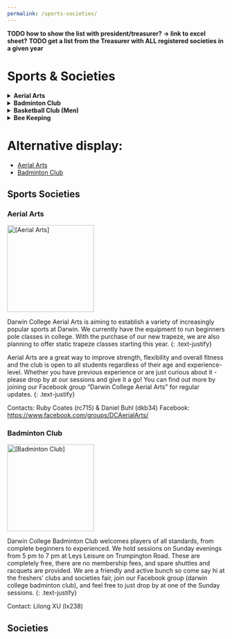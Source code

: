 ```yaml
---
permalink: /sports-societies/
---
```


**TODO how to show the list with president/treasurer? -> link to excel sheet?**
**TODO get a list from the Treasurer with ALL registered societies in a given year**

# Sports & Societies

<!-- NB: Make sure you have an empty line after the closing </summary> tag, otherwise the markdown/code blocks won't show correctly. -->
<!-- NB: Make sure you have an empty line after the closing </details> tag if you have multiple collapsible sections. -->

<!-- Aerial Arts -->
<details align="justify" style="text-align:justify">
  <summary><b>Aerial Arts</b></summary>

<a href="{{site.baseurl | absolute_url}}/images/Societies/aerial-arts.png"><img src="{{site.baseurl | absolute_url}}/images/Societies/aerial-arts.png" alt="[Aerial Arts]" width="200px"/></a><br>
Darwin College Aerial Arts is aiming to establish a variety of  increasingly popular sports at Darwin. We currently have the equipment to run beginners pole classes in college. With the purchase of our new trapeze, we are also planning to offer static trapeze classes starting this year.
<br>
Aerial Arts are a great way to improve strength, flexibility and overall fitness and the club is open to all students regardless of their age and experience-level. Whether you have previous experience or are just curious about it - please drop by at our sessions and give it a go! You can find out more by joining our Facebook group “Darwin College Aerial Arts” for regular updates.
<br>
Contacts: Ruby Coates (rc715) & Daniel Buhl (dkb34)
Facebook: https://www.facebook.com/groups/DCAerialArts/
</details>


<!-- Badminton Club -->
<details align="justify" style="text-align:justify">
  <summary><b>Badminton Club</b></summary>

<a href="{{site.baseurl | absolute_url}}/images/Societies/badminton.jpg"><img src="{{site.baseurl | absolute_url}}/images/Societies/badminton.jpg" alt="[Badminton Club]" width="200px"/></a><br>

Darwin College Badminton Club welcomes players of all standards, from complete beginners to experienced. We hold sessions on Sunday evenings from 5 pm to 7 pm at Leys Leisure on Trumpington Road. These are completely free, there are no membership fees, and spare shuttles and racquets are provided. We are a friendly and active bunch so come say hi at the freshers’ clubs and societies fair, join our Facebook group (darwin college badminton club), and feel free to just drop by at one of the Sunday sessions.

<br>
Contact: Lilong XU (lx238)
</details>


<!-- Basketball Club (Men) -->
<details align="justify" style="text-align:justify">
  <summary><b>Basketball Club (Men) </b></summary>

<a href="{{site.baseurl | absolute_url}}/images/Societies/basketball-men.jpg"><img src="{{site.baseurl | absolute_url}}/images/Societies/basketball-men.jpg" alt="[Basketball Club (men)]" width="200px"/></a><br>

Basketball has a long and successful tradition at Darwin. We participate every year in two Cambridge University inter-collegial competitions: Division 1 of the college league (Michaelmas and Lent terms) and the Cuppers (Easter term), of which we are the 2019 champions! The season kicks off late September and ends around April, but we continue to practice throughout the summer months. We are a friendly and active bunch and always welcome new players at varying skill levels in our teams. For more information get in touch with the team contacts or simply turn up at our practice session every Tuesday.
<br>

Contact: Aleix Lafita (al859)
<br>
Facebook: https://www.facebook.com/groups/darwinbb
</details>


<!-- Bee Keeping -->
<details align="justify" style="text-align:justify">
  <summary><b>Bee Keeping</b></summary>

Contact: Jenaid Rees (jr732)

</details>












# Alternative display:

- [Aerial Arts](#aerial-arts)
- [Badminton Club](#badminton-club)



## Sports Societies

### Aerial Arts

<a href="{{site.baseurl | absolute_url}}/images/Societies/aerial-arts.png"><img src="{{site.baseurl | absolute_url}}/images/Societies/aerial-arts.png" alt="[Aerial Arts]" width="200px"/></a>

Darwin College Aerial Arts is aiming to establish a variety of  increasingly popular sports at Darwin. We currently have the equipment to run beginners pole classes in college. With the purchase of our new trapeze, we are also planning to offer static trapeze classes starting this year.
{: .text-justify}

Aerial Arts are a great way to improve strength, flexibility and overall fitness and the club is open to all students regardless of their age and experience-level. Whether you have previous experience or are just curious about it - please drop by at our sessions and give it a go! You can find out more by joining our Facebook group “Darwin College Aerial Arts” for regular updates.
{: .text-justify}

Contacts: Ruby Coates (rc715) & Daniel Buhl (dkb34)
Facebook: https://www.facebook.com/groups/DCAerialArts/

### Badminton Club

<a href="{{site.baseurl | absolute_url}}/images/Societies/badminton.jpg"><img src="{{site.baseurl | absolute_url}}/images/Societies/badminton.jpg" alt="[Badminton Club]" width="200px"/></a>

Darwin College Badminton Club welcomes players of all standards, from complete beginners to experienced. We hold sessions on Sunday evenings from 5 pm to 7 pm at Leys Leisure on Trumpington Road. These are completely free, there are no membership fees, and spare shuttles and racquets are provided. We are a friendly and active bunch so come say hi at the freshers’ clubs and societies fair, join our Facebook group (darwin college badminton club), and feel free to just drop by at one of the Sunday sessions.
{: .text-justify}

Contact: Lilong XU (lx238)

## Societies
